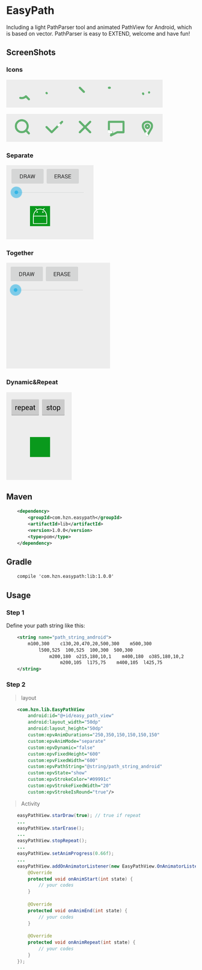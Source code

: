 # EasyPath
Including a light PathParser tool and animated PathView for Android, which is based on vector. PathParser is easy to EXTEND, welcome and have fun!

## ScreenShots
### Icons
![icon1](https://github.com/huzenan/EasyPath/blob/master/screenshots/icons1.gif)

![icon2](https://github.com/huzenan/EasyPath/blob/master/screenshots/icons2.gif)
### Separate
![EasyPathSeparate](https://github.com/huzenan/EasyPath/blob/master/screenshots/easy_path_separate.gif)
### Together
![EasyPathTogether](https://github.com/huzenan/EasyPath/blob/master/screenshots/easy_path_together.gif)
### Dynamic&Repeat
![EasyPathRepeat](https://github.com/huzenan/EasyPath/blob/master/screenshots/easy_path_repeat.gif)

## Maven
```xml
    <dependency>
        <groupId>com.hzn.easypath</groupId>
        <artifactId>lib</artifactId>
        <version>1.0.0</version>
        <type>pom</type>
    </dependency>
```

## Gradle
```xml
    compile 'com.hzn.easypath:lib:1.0.0'
```

## Usage
### Step 1
Define your path string like this:
```xml
    <string name="path_string_android">
        m100,300    c130,20,470,20,500,300    m500,300
            l500,525  100,525  100,300  500,300
                m200,180  o215,180,10,1    m400,180  o385,180,10,2
                    m200,105  l175,75    m400,105  l425,75
    </string>
```
### Step 2
> layout

```xml
    <com.hzn.lib.EasyPathView
        android:id="@+id/easy_path_view"
        android:layout_width="50dp"
        android:layout_height="50dp"
        custom:epvAnimDurations="250,350,150,150,150,150"
        custom:epvAnimMode="separate"
        custom:epvDynamic="false"
        custom:epvFixedHeight="600"
        custom:epvFixedWidth="600"
        custom:epvPathString="@string/path_string_android"
        custom:epvState="show"
        custom:epvStrokeColor="#09991c"
        custom:epvStrokeFixedWidth="20"
        custom:epvStrokeIsRound="true"/>
```
> Activity

```java
    easyPathView.starDraw(true); // true if repeat
    ...
    easyPathView.starErase();
    ...
    easyPathView.stopRepeat();
    ...
    easyPathView.setAnimProgress(0.66f);
    ...
    easyPathView.addOnAnimatorListener(new EasyPathView.OnAnimatorListener() {
        @Override
        protected void onAnimStart(int state) {
            // your codes
        }
        
        @Override
        protected void onAnimEnd(int state) {
            // your codes
        }
        
        @Override
        protected void onAnimRepeat(int state) {
            // your codes
        }
    });
```
